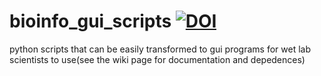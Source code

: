 # bioinfo_gui_scripts [![DOI](https://zenodo.org/badge/DOI/10.5281/zenodo.4064958.svg)](https://doi.org/10.5281/zenodo.4064958)

python scripts that can be easily transformed to gui programs for wet lab scientists to use(see the wiki page for documentation and depedences)
